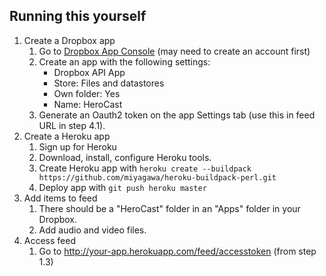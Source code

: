 ## Running this yourself

 1. Create a Dropbox app
     1. Go to [Dropbox App Console](https://www.dropbox.com/developers/apps) (may need to create an account first)
     2. Create an app with the following settings:
         - Dropbox API App
         - Store: Files and datastores
         - Own folder: Yes
         - Name: HeroCast
     3. Generate an Oauth2 token on the app Settings tab (use this in feed URL in step 4.1).
 2. Create a Heroku app
     1. Sign up for Heroku
     2. Download, install, configure Heroku tools.
     3. Create Heroku app with `heroku create --buildpack https://github.com/miyagawa/heroku-buildpack-perl.git`
     4. Deploy app with `git push heroku master`
 3. Add items to feed
     1. There should be a "HeroCast" folder in an "Apps" folder in your Dropbox.
     2. Add audio and video files.
 4. Access feed
     1. Go to http://your-app.herokuapp.com/feed/accesstoken (from step 1.3)